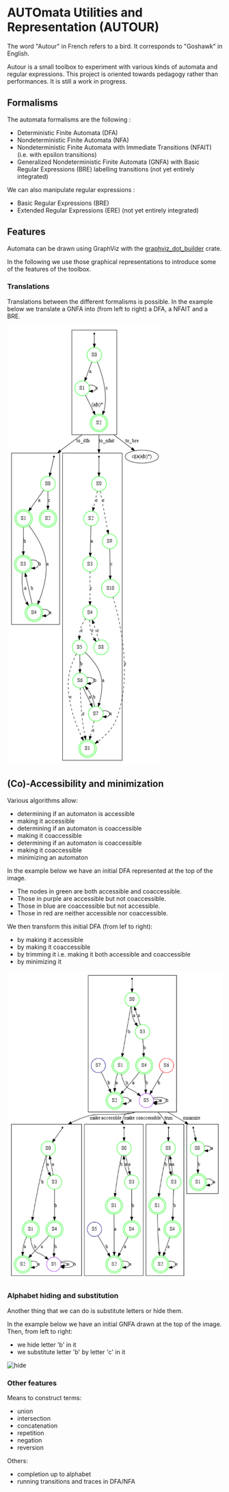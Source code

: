 # AUTOmata Utilities and Representation (AUTOUR) 

The word "Autour" in French refers to a bird.
It corresponds to "Goshawk" in English.

Autour is a small toolbox to experiment with various kinds of automata and regular expressions.
This project is oriented towards pedagogy rather than performances.
It is still a work in progress.

## Formalisms

The automata formalisms are the following :
- Deterministic Finite Automata (DFA)
- Nondeterministic Finite Automata (NFA)
- Nondeterministic Finite Automata with Immediate Transitions (NFAIT) (i.e. with epsilon transitions)
- Generalized Nondeterministic Finite Automata (GNFA) with Basic Regular Expressions (BRE) labelling transitions (not yet entirely integrated)

We can also manipulate regular expressions :
- Basic Regular Expressions (BRE)
- Extended Regular Expressions (ERE) (not yet entirely integrated)

## Features

Automata can be drawn using GraphViz with the
[graphviz_dot_builder](https://crates.io/crates/graphviz_dot_builder) crate.

In the following we use those graphical representations to introduce some of the features of the toolbox.

### Translations

Translations between the different formalisms is possible.
In the example below we translate a GNFA into (from left to right) a DFA, a NFAIT and a BRE.

<img src="./README_images/translation/gnfa1_bridge.svg" alt="translation">

## (Co)-Accessibility and minimization

Various algorithms allow:
- determining if an automaton is accessible
- making it accessible
- determining if an automaton is coaccessible
- making it coaccessible
- determining if an automaton is coaccessible
- making it coaccessible
- minimizing an automaton

In the example below we have an initial DFA represented at the top of the image.
- The nodes in green are both accessible and coaccessible.
- Those in purple are accessible but not coaccessible.
- Those in blue are coaccessible but not accessible.
- Those in red are neither accessible nor coaccessible.

We then transform this initial DFA (from lef to right):
- by making it accessible
- by making it coaccessible
- by trimming it i.e. making it both accessible and coaccessible
- by minimizing it

<img src="./README_images/access_and_mini/minimize.svg" alt="transfos"> 


### Alphabet hiding and substitution

Another thing that we can do is substitute letters or hide them.

In the example below we have an initial GNFA drawn at the top of the image.
Then, from left to right:
- we hide letter 'b' in it
- we substitute letter 'b' by letter 'c' in it

<img src="./README_images/hide_and_sub/hude.svg" alt="hide">

### Other features

Means to construct terms:
- union
- intersection
- concatenation
- repetition
- negation
- reversion

Others:
- completion up to alphabet
- running transitions and traces in DFA/NFA